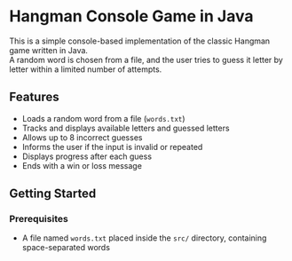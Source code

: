 # Hangman Console Game in Java

This is a simple console-based implementation of the classic Hangman game written in Java.  
A random word is chosen from a file, and the user tries to guess it letter by letter within a limited number of attempts.

## Features

- Loads a random word from a file (`words.txt`)
- Tracks and displays available letters and guessed letters
- Allows up to 8 incorrect guesses
- Informs the user if the input is invalid or repeated
- Displays progress after each guess
- Ends with a win or loss message

## Getting Started

### Prerequisites

- A file named `words.txt` placed inside the `src/` directory, containing space-separated words



